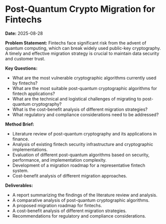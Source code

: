 # Post-Quantum Crypto Migration for Fintechs
**Date:** 2025-08-28

**Problem Statement:** Fintechs face significant risk from the advent of quantum computing, which can break widely used public-key cryptography.  A timely and effective migration strategy is crucial to maintain data security and customer trust.

**Key Questions:**
- What are the most vulnerable cryptographic algorithms currently used by fintechs?
- What are the most suitable post-quantum cryptographic algorithms for fintech applications?
- What are the technical and logistical challenges of migrating to post-quantum cryptography?
- What is the cost-benefit analysis of different migration strategies?
- What regulatory and compliance considerations need to be addressed?

**Method Brief:**
- Literature review of post-quantum cryptography and its applications in finance.
- Analysis of existing fintech security infrastructure and cryptographic implementations.
- Evaluation of different post-quantum algorithms based on security, performance, and implementation complexity.
- Development of a migration roadmap for a representative fintech system.
- Cost-benefit analysis of different migration approaches.

**Deliverables:**
- A report summarizing the findings of the literature review and analysis.
- A comparative analysis of post-quantum cryptographic algorithms.
- A proposed migration roadmap for fintechs.
- A cost-benefit analysis of different migration strategies.
- Recommendations for regulatory and compliance considerations.
